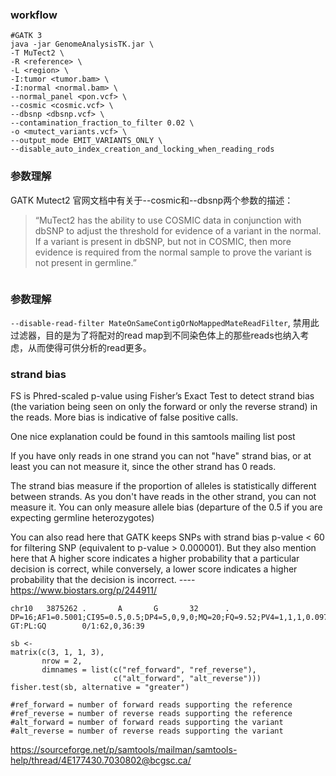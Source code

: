 ### workflow
```
#GATK 3
java -jar GenomeAnalysisTK.jar \
-T MuTect2 \
-R <reference> \
-L <region> \
-I:tumor <tumor.bam> \
-I:normal <normal.bam> \
--normal_panel <pon.vcf> \                        
--cosmic <cosmic.vcf> \
--dbsnp <dbsnp.vcf> \
--contamination_fraction_to_filter 0.02 \                   
-o <mutect_variants.vcf> \
--output_mode EMIT_VARIANTS_ONLY \
--disable_auto_index_creation_and_locking_when_reading_rods
```
### 参数理解
GATK Mutect2 官网文档中有关于--cosmic和--dbsnp两个参数的描述：

 >“MuTect2 has the ability to use COSMIC data in conjunction with dbSNP to adjust the threshold for evidence of a variant in the normal. If a variant is present in dbSNP, but not in COSMIC, then more evidence is required from the normal sample to prove the variant is not present in germline.”

```
```
### 参数理解
`--disable-read-filter MateOnSameContigOrNoMappedMateReadFilter`, 禁用此过滤器，目的是为了将配对的read map到不同染色体上的那些reads也纳入考虑，从而使得可供分析的read更多。


### strand bias


FS is Phred-scaled p-value using Fisher’s Exact Test to detect strand bias (the variation being seen on only the forward or only the reverse strand) in the reads. More bias is indicative of false positive calls.


One nice explanation could be found in this samtools mailing list post

If you have only reads in one strand you can not "have" strand bias, or at least you can not measure it, since the other strand has 0 reads.

The strand bias measure if the proportion of alleles is statistically different between strands. As you don't have reads in the other strand, you can not measure it. You can only measure allele bias (departure of the 0.5 if you are expecting germline heterozygotes)

You can also read here that GATK keeps SNPs with strand bias p-value < 60 for filtering SNP (equivalent to p-value > 0.000001). But they also mention here that A higher score indicates a higher probability that a particular  decision is correct, while conversely, a lower score indicates a  higher probability that the decision is incorrect.
----https://www.biostars.org/p/244911/

```
chr10   3875262 .       A       G       32      .       DP=16;AF1=0.5001;CI95=0.5,0.5;DP4=5,0,9,0;MQ=20;FQ=9.52;PV4=1,1,1,0.097 GT:PL:GQ        0/1:62,0,36:39
```

```
sb <-
matrix(c(3, 1, 1, 3),
       nrow = 2,
       dimnames = list(c("ref_forward", "ref_reverse"),
                       c("alt_forward", "alt_reverse")))
fisher.test(sb, alternative = "greater")

#ref_forward = number of forward reads supporting the reference
#ref_reverse = number of reverse reads supporting the reference
#alt_forward = number of forward reads supporting the variant
#alt_reverse = number of reverse reads supporting the variant
```
https://sourceforge.net/p/samtools/mailman/samtools-help/thread/4E177430.7030802@bcgsc.ca/
